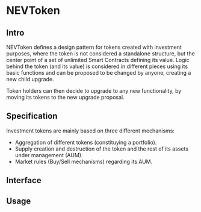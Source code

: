# NEVToken

## Intro

NEVToken defines a design pattern for tokens created with investment purposes, where the token is not considered a standalone structure, but the center point of a set of unlimited Smart Contracts defining its value. Logic behind the token (and its value) is considered in different pieces using its basic functions and can be proposed to be changed by anyone, creating a new child upgrade. 

Token holders can then decide to upgrade to any new functionality, by moving its tokens to the new upgrade proposal.




## Specification


Investment tokens are mainly based on three different mechanisms:

- Aggregation of different tokens (constituying a portfolio).
- Supply creation and destruction of the token and the rest of its assets under management (AUM).
- Market rules (Buy/Sell mechanisms) regarding its AUM. 


## Interface

## Usage

